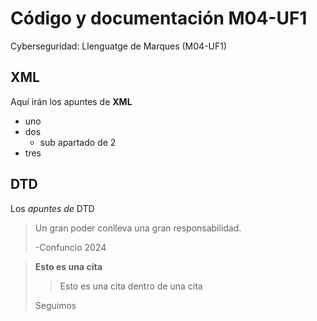 # Código y documentación M04-UF1
Cyberseguridad: Llenguatge de Marques (M04-UF1)

## XML
Aquí irán los apuntes de **XML**

* uno
* dos
	* sub apartado de 2
* tres

## DTD
Los _apuntes de_ DTD

> Un gran poder conlleva
> una gran responsabilidad.
>
> -Confuncio 2024

> **Esto es una cita**
>> Esto es una cita dentro de una cita
>
> Seguimos